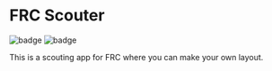 
# FRC Scouter

![badge](https://img.shields.io/badge/super%20duper%20awesome-heck%20ya-brightgreen?style=flat)
![badge](https://img.shields.io/badge/last%20updated-April%202018-9cf?style=flat)


This is a scouting app for FRC where you can make your own layout. 
